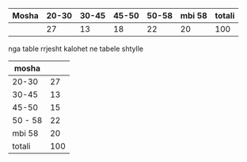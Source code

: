 | Mosha | 20-30 | 30-45 | 45-50 | 50-58 | mbi 58 | totali |
| ----- | ----- | ----- | ----- | ----- | ------ | ------ |
|       | 27    | 13    | 18    | 22    | 20     | 100    |

nga table rrjesht kalohet ne tabele shtylle

| mosha   |     |
| ------- | --- |
| 20-30   | 27  |
| 30-45   | 13  |
| 45-50   | 15  |
| 50 - 58 | 22  |
| mbi 58  | 20  |
| totali  | 100 |
